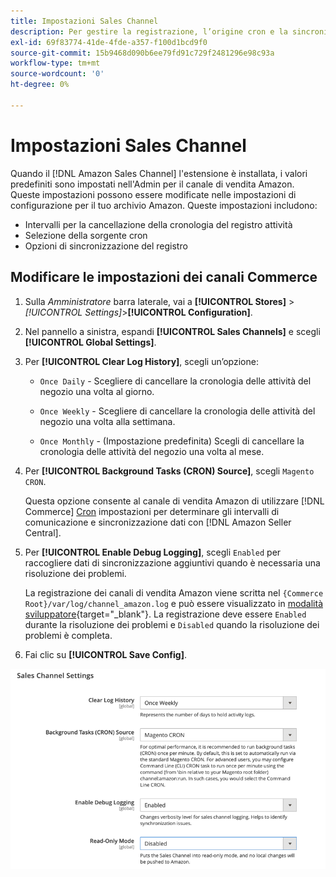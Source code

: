 ```yaml
---
title: Impostazioni Sales Channel
description: Per gestire la registrazione, l’origine cron e la sincronizzazione per le funzioni del canale di vendita Amazon, aggiorna la configurazione Commerce.
exl-id: 69f83774-41de-4fde-a357-f100d1bcd9f0
source-git-commit: 15b9468d090b6ee79fd91c729f2481296e98c93a
workflow-type: tm+mt
source-wordcount: '0'
ht-degree: 0%

---
```


# Impostazioni Sales Channel

Quando il [!DNL Amazon Sales Channel] l&#39;estensione è installata, i valori predefiniti sono impostati nell&#39;Admin per il canale di vendita Amazon. Queste impostazioni possono essere modificate nelle impostazioni di configurazione per il tuo archivio Amazon. Queste impostazioni includono:

- Intervalli per la cancellazione della cronologia del registro attività
- Selezione della sorgente cron
- Opzioni di sincronizzazione del registro

## Modificare le impostazioni dei canali Commerce

1. Sulla _Amministratore_ barra laterale, vai a **[!UICONTROL Stores]** > _[!UICONTROL Settings]_>**[!UICONTROL Configuration]**.

1. Nel pannello a sinistra, espandi **[!UICONTROL Sales Channels]** e scegli **[!UICONTROL Global Settings]**.

1. Per **[!UICONTROL Clear Log History]**, scegli un’opzione:

   - `Once Daily` - Scegliere di cancellare la cronologia delle attività del negozio una volta al giorno.

   - `Once Weekly` - Scegliere di cancellare la cronologia delle attività del negozio una volta alla settimana.

   - `Once Monthly` - (Impostazione predefinita) Scegli di cancellare la cronologia delle attività del negozio una volta al mese.

1. Per **[!UICONTROL Background Tasks (CRON) Source]**, scegli `Magento CRON`.

   Questa opzione consente al canale di vendita Amazon di utilizzare [!DNL Commerce] [Cron](https://docs.magento.com/user-guide/system/cron.html) impostazioni per determinare gli intervalli di comunicazione e sincronizzazione dati con [!DNL Amazon Seller Central].

1. Per **[!UICONTROL Enable Debug Logging]**, scegli `Enabled` per raccogliere dati di sincronizzazione aggiuntivi quando è necessaria una risoluzione dei problemi.

   La registrazione dei canali di vendita Amazon viene scritta nel `{Commerce Root}/var/log/channel_amazon.log` e può essere visualizzato in [modalità sviluppatore](https://docs.magento.com/user-guide/magento/installation-modes.html){target=&quot;_blank&quot;}. La registrazione deve essere `Enabled` durante la risoluzione dei problemi e `Disabled` quando la risoluzione dei problemi è completa.

1. Fai clic su **[!UICONTROL Save Config]**.

![Impostazioni di configurazione del Sales Channel](assets/config-sales-channel-global-settings.png)
